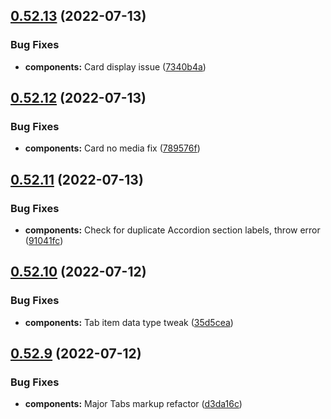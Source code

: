 ## [0.52.13](https://github.com/jacecotton/tcds/compare/v0.52.12...v0.52.13) (2022-07-13)


### Bug Fixes

* **components:** Card display issue ([7340b4a](https://github.com/jacecotton/tcds/commit/7340b4a6c8697991aa280d0f031e96f88cb8f342))



## [0.52.12](https://github.com/jacecotton/tcds/compare/v0.52.11...v0.52.12) (2022-07-13)


### Bug Fixes

* **components:** Card no media fix ([789576f](https://github.com/jacecotton/tcds/commit/789576fcf27c0d46e145b4b92955523790ea5999))



## [0.52.11](https://github.com/jacecotton/tcds/compare/v0.52.10...v0.52.11) (2022-07-13)


### Bug Fixes

* **components:** Check for duplicate Accordion section labels, throw error ([91041fc](https://github.com/jacecotton/tcds/commit/91041fcfaa903785d1f4d4b72c3c648ecd0fb9ce))



## [0.52.10](https://github.com/jacecotton/tcds/compare/v0.52.9...v0.52.10) (2022-07-12)


### Bug Fixes

* **components:** Tab item data type tweak ([35d5cea](https://github.com/jacecotton/tcds/commit/35d5cea6a053279ee4569783e10fd2d542d8fbcc))



## [0.52.9](https://github.com/jacecotton/tcds/compare/v0.52.8...v0.52.9) (2022-07-12)


### Bug Fixes

* **components:** Major Tabs markup refactor ([d3da16c](https://github.com/jacecotton/tcds/commit/d3da16ca85800113857626b8f6725ea13f488177))



